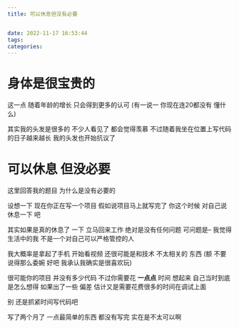 ```yaml
---
title: 可以休息但没有必要


date: 2022-11-17 16:53:44
tags:
categories:
---
```




# 身体是很宝贵的

这一点 随着年龄的增长 只会得到更多的认可 (有一说一 你现在连20都没有 懂什么)

其实我的头发是很多的 不少人看见了 都会觉得羡慕 不过随着我坐在位置上写代码的日子越来越长 我的头发也开始抗议了



# 可以休息 但没必要

这里回答我的题目 为什么是没有必要的 

设想一下 现在你正在写一个项目 假如说项目马上就写完了 你这个时候 对自己说 休息一下 吧 

其实如果是真的休息了 一下 立马回来工作 绝对是没有任何问题 可问题是– 我觉得生活中的我 不是一个对自己可以严格管控的人 

我大概率是拿起了手机 开始看视频 还很可能是和技术 不太相关的 东西 (额 不要说得那么委婉 好吧 我承认我确实是很喜欢玩)



很可能你的项目 并没有多少代码 不过你需要花 **一点点** 时间 想起来 自己当时到底是怎么想得 如果出了一些 偏差 估计又是需要花费很多的时间在调试上面 

别 还是抓紧时间写代码吧 

写了两个月了 一点最简单的东西 都没有写完 实在是不太可以啊 

